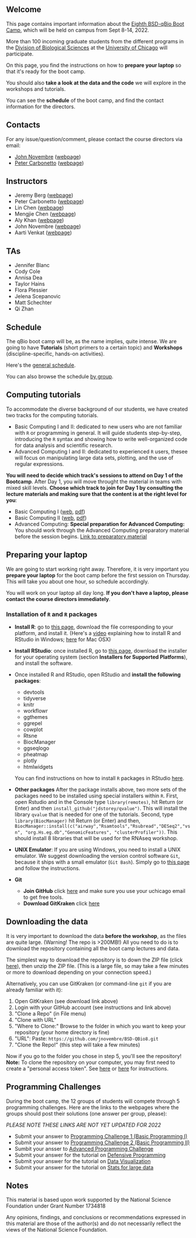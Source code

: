 ## Welcome

This page contains important information about the [Eighth BSD-qBio Boot Camp](https://biosciences.uchicago.edu/content/mbl-bootcamp), which will be held on campus from Sept 8-14, 2022.

More than 100 incoming graduate students from the different programs in the [Division of Biological Sciences](https://biosciences.uchicago.edu) at the [University of Chicago](https://www.uchicago.edu) will participate.

On this page, you find the instructions on how to **prepare your laptop** so that it's ready for the boot camp.

You should also **take a look at the data and the code** we will explore in the workshops and tutorials.

You can see the **schedule** of the boot camp, and find the contact information for the directors.

## Contacts

For any issue/question/comment, please contact the course directors via email:

*   [John Novembre](mailto:jnovembre@uchicago.edu?Subject=Help%20BSD%20QBio) ([webpage](http://jnpopgen.org/))
*   [Peter Carbonetto](mailto:pcarbonetto@uchicago.edu?Subject=Help%20BSD%20QBio) ([webpage](https://cobeylab.uchicago.edu))

## Instructors

* Jeremy Berg ([webpage](http://www.jjbpopgen.org))
* Peter Carbonetto ([webpage](https://pcarbo.github.io/))
* Lin Chen ([webpage](https://home.uchicago.edu/lchen11/))
* Mengjie Chen ([webpage](https://www.mengjiechen.com))
* Aly Khan ([webpage](https://ttic.uchicago.edu/~aakhan/))
* John Novembre ([webpage](http://jnpopgen.org/))
* Aarti Venkat ([webpage](https://biologicalsciences.uchicago.edu/faculty/aarti-venkat))

## TAs

* Jennifer Blanc
* Cody Cole
* Annisa Dea
* Taylor Hains
* Flora Plessier
* Jelena Scepanovic
* Matt Schechter
* Qi Zhan

## Schedule

The qBio boot camp will be, as the name implies, quite intense. We are going to have **Tutorials** (short primers to a certain topic) and **Workshops** (discipline-specific, hands-on activities).

Here's the [general schedule](https://github.com/jnovembre/BSD-QBio8/raw/master/schedule/GeneralSchedule.pdf).

You can also browse the schedule [by group](https://github.com/jnovembre/BSD-QBio8/tree/master/schedule).

## Computing tutorials

To accommodate the diverse background of our students, we have created two tracks for the computing tutorials.

*   Basic Computing I and II: dedicated to new users who are not familiar with `R` or programming in general. It will guide students step-by-step, introducing the `R` syntax and showing how to write well-organized code for data analysis and scientific research.
*   Advanced Computing I and II: dedicated to experienced `R` users, thesee will focus on manipulating large data sets, plotting, and the use of regular expressions.

**You will need to decide which track's sessions to attend on Day 1 of the Bootcamp**.  After Day 1, you will move throught the material in teams with mixed skill levels.  **Choose which track to join for Day 1 by consulting the lecture materials and making sure that the content is at the right level for you**:

* Basic Computing I ([web](https://github.com/jnovembre/BSD-QBio8/blob/main/tutorials/basic_computing_1/basic_computing_1.pdf), [pdf](https://raw.githubusercontent.com/jnovembre/BSD-QBio8/main/tutorials/basic_computing_1/basic_computing_1.pdf))
* Basic Computing II ([web](https://github.com/jnovembre/BSD-QBio8/blob/main/tutorials/basic_computing_2/basic_computing_2.pdf), [pdf](https://raw.githubusercontent.com/jnovembre/BSD-QBio8/main/tutorials/basic_computing_2/basic_computing_2.pdf))
* Advanced Computing: **Special preparation for Advanced Computing:** You should work through the Advanced Computing preparatory material before the session begins. [Link to preparatory material](https://github.com/jnovembre/BSD-QBio8/blob/master/tutorials/advanced_computing/tutorial/advanced_computing.pdf)


## Preparing your laptop

We are going to start working right away. Therefore, it is very important you **prepare your laptop** for the boot camp before the first session on Thursday. This will take you about one hour, so schedule accordingly.

You will work on your laptop all day long. **If you don't have a laptop, please contact the course directors immediately**.

### Installation of `R` and `R` packages

*   **Install R**: go to [this page](https://cran.rstudio.com/), download the file corresponding to your platform, and install it. (Here's a [video](https://www.youtube.com/watch?v=5ZbjUEg4a1g) explaining how to install R and RStudio in Windows; [here](https://www.youtube.com/watch?v=5rp9bkc68y0) for Mac OSX)

*   **Install RStudio**: once installed R, go to [this page](https://www.rstudio.com/products/rstudio/download/), download the installer for your operating system (section **Installers for Supported Platforms**), and install the software.

*   Once installed R and RStudio, open RStudio and **install the following packages**:

    *   devtools
    *   tidyverse
    *   knitr
    *   workflowr
    *   ggthemes
	*   ggrepel
    *   cowplot
    *   Rtsne
    *   BiocManager
    *   ggseqlogo
    *   pheatmap
	*   plotly
	*   htmlwidgets

    You can find instructions on how to install `R` packages in RStudio [here](https://www.youtube.com/watch?v=3RWb5U3X-T8).

* **Other packages** After the package installs above, two more sets of the packages need to be installed using special installers within `R`. First, open Rstudio and in the Console type `library(remotes)`, hit Return (or Enter) and then `install_github("jdstorey/qvalue")`. This will install the library `qvalue` that is needed for one of the tutorials. Second, type `library(BiocManager)` hit Return (or Enter) and then,
`BiocManager::install(c("airway","Rsamtools","Rsubread","DESeq2","vsn", "org.Hs.eg.db","GenomicFeatures", "clusterProfiler"))`.  This should install 8 libraries that will be used for the RNAseq workshop.

* **UNIX Emulator**: If you are using Windows, you need to install a UNIX emulator. We suggest downloading the version control software `Git`, because it ships with a small emulator (`Git Bash`). Simply go to [this page](https://git-scm.com/download/win) and follow the instructions.

* **Git**
    * **Join GitHub** click [here](https://education.github.com/pack) and make sure you use your uchicago email to get free tools.
    * **Download GitKraken** click [here](https://support.gitkraken.com/how-to-install)

## Downloading the data

It is very important to download the data **before the workshop**, as the files are quite large. (Warning! The repo is >200MB!)
All you need to do is to download the repository containing all the boot camp lectures and data.

The simplest way to download the repository is to down the ZIP file
(click
[here](https://codeload.github.com/jnovembre/BSD-QBio8/zip/refs/heads/main)),
then unzip the ZIP file. (This is a large file, so may take a few
minutes or more to download depending on your connection speed.)

Alternatively, you can use GitKraken (or command-line `git` if you are
already familiar with it):

1. Open GitKraken (see download link above)
2. Login with your GitHub account (see instructions and link above)
3. "Clone a Repo" (in File menu)
4. "Clone with URL"
5. "Where to Clone:" Browse to the folder in which you want to keep your repository (your home directory is fine)
6. "URL": Paste: `https://github.com/jnovembre/BSD-QBio8.git`
7. "Clone the Repo!" (this step will take a few minutes)

Now if you go to the folder you chose in step 5, you'll see the
repository! **Note:** To clone the repository on your computer, you
may first need to create a "personal access token". See
[here](https://support.gitkraken.com/developers/pats) or
[here](https://docs.github.com/en/authentication/keeping-your-account-and-data-secure/creating-a-personal-access-token)
for instructions.

## Programming Challenges

During the boot camp, the 12 groups of students will compete through 5 programming challenges. Here are the links to the webpages where the groups should post their solutions (one answer per group, please):

*PLEASE NOTE THESE LINKS ARE NOT YET UPDATED FOR 2022*

* Submit your answer to [Programming Challenge 1 (Basic Programming I)](https://forms.gle/w93jnanysf8L8BXn9)
* Submit your answer to [Programming Challenge 2 (Basic Programming II)](https://forms.gle/pK13yMf3ac2pcJCh8)
* Sumbit your ansser to [Advanced Programming Challenge](https://forms.gle/QQgAMA88a7Jj9KtG7)
* Submit your answer for the tutorial on [Defensive Programming](https://forms.gle/DGGjcNQA5jFtBtVd7)
* Submit your answer for the tutorial on [Data Visualization](https://forms.gle/tvTZrn79bC8y7cPb9)
* Submit your answer for the tutorial on [Stats for large data](https://forms.gle/DrummMdTUbuCdTsQ9)

## Notes

This material is based upon work supported by the National Science Foundation under Grant Number 1734818

Any opinions, findings, and conclusions or recommendations expressed in this material are those of the author(s) and do not necessarily reflect the views of the National Science Foundation.
